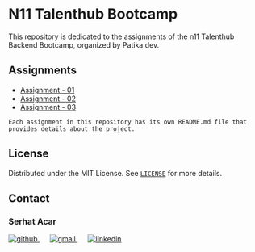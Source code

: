 # N11 Talenthub  Bootcamp
This repository is dedicated to the assignments of the n11 Talenthub Backend Bootcamp, organized by Patika.dev.

## Assignments

- <a href="https://github.com/sserhatacarr/n11-TalentHub-Bootcamp/tree/main/assignment-01">
   Assignment - 01
  </a>
- <a href="https://github.com/sserhatacarr/n11-TalentHub-Bootcamp/tree/main/assignment-02">
   Assignment - 02
  </a>
- <a href="https://github.com/sserhatacarr/n11-TalentHub-Bootcamp/tree/main/assignment-03">
   Assignment - 03
  </a>

`Each assignment in this repository has its own README.md file that provides details about the project.`

## License

Distributed under the MIT License. See [`LICENSE`](LICENSE) for more details.

<!-- CONTACT -->

## Contact

### Serhat Acar

<a href="https://github.com/sserhatacarr" target="_blank">
<img  src=https://img.shields.io/badge/github-%2324292e.svg?&style=for-the-badge&logo=github&logoColor=white alt=github style="margin-bottom: 20px;" />
</a>
<a href = "mailto:matnsk@outlook.com?subject = Feedback&body = Message">
<img src=https://img.shields.io/badge/send-email-email?&style=for-the-badge&logo=microsoftoutlook&color=CD5C5C alt=gmail style="margin-bottom: 20px; margin-left:20px" />
</a>
<a href="https://linkedin.com/in/sserhatacarr" target="_blank">
<img src=https://img.shields.io/badge/linkedin-%231E77B5.svg?&style=for-the-badge&logo=linkedin&logoColor=white alt=linkedin style="margin-bottom: 20px; margin-left:20px" />
</a>  
